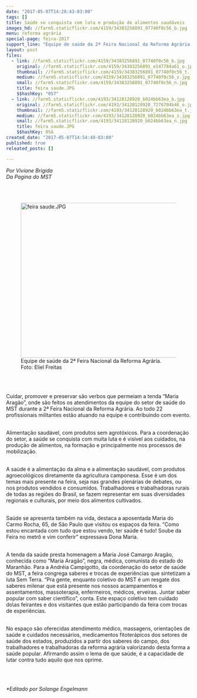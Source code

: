 ```yaml
---
date: "2017-05-07T14:28:43-03:00"
tags: []
title: Saúde se conquista com luta e produção de alimentos saudáveis
images_hd: //farm5.staticflickr.com/4159/34383256891_07740f0c56_b.jpg
menu: reforma agrária
special-page: feira-2017
support_line: "Equipe de saúde da 2ª Feira Nacional da Reforma Agrária destaca a alimentação saudável, com o consumo de produtos sem agrotóxicos fundamental para a saúde dos camponeses "
layout: post
files:
  - link: //farm5.staticflickr.com/4159/34383256891_07740f0c56_b.jpg
    original: //farm5.staticflickr.com/4159/34383256891_e147784a61_o.jpg
    thumbnail: //farm5.staticflickr.com/4159/34383256891_07740f0c56_t.jpg
    medium: //farm5.staticflickr.com/4159/34383256891_07740f0c56_z.jpg
    small: //farm5.staticflickr.com/4159/34383256891_07740f0c56_n.jpg
    title: feira saude.JPG
    $$hashKey: "057"
  - link: //farm5.staticflickr.com/4193/34128128920_b024bb63ea_b.jpg
    original: //farm5.staticflickr.com/4193/34128128920_7276704b46_o.jpg
    thumbnail: //farm5.staticflickr.com/4193/34128128920_b024bb63ea_t.jpg
    medium: //farm5.staticflickr.com/4193/34128128920_b024bb63ea_z.jpg
    small: //farm5.staticflickr.com/4193/34128128920_b024bb63ea_n.jpg
    title: feira saude.JPG
    $$hashKey: 05A
created_date: "2017-05-07T14:54:49-03:00"
published: true
releated_posts: []

---
```

<p style="margin: 0cm 0cm 6pt; background-image: initial; background-position: initial; background-size: initial; background-repeat: initial; background-attachment: initial; background-origin: initial; background-clip: initial;"><em>Por Viviane Brigida<br />
Da Pagina do MST​</em><span style="font-size:11.0pt;font-family:&quot;Arial&quot;,sans-serif;color:#4D4D4D"><o:p></o:p></span></p>

<p><br />
&nbsp;</p>

<figure class="image"><img alt="feira saude.JPG" height="421" src="//farm5.staticflickr.com/4159/34383256891_07740f0c56_b.jpg" width="700" />
<figcaption>Equipe de sa&uacute;de da 2&ordf; Feira Nacional da Reforma Agr&aacute;ria.<br />
Foto: Eliel Freitas</figcaption>
</figure>

<p>&nbsp;</p>

<p><br />
Cuidar, promover e preservar s&atilde;o verbos que permeiam a tenda &ldquo;Maria Arag&atilde;o&rdquo;, onde s&atilde;o feitos os atendimentos da equipe do setor de sa&uacute;de do MST durante a 2&ordf; Feira Nacional da Reforma Agr&aacute;ria. Ao todo 22 profissionais militantes est&atilde;o atuando na equipe e contribuindo com evento.</p>

<p><br />
Alimenta&ccedil;&atilde;o saud&aacute;vel, com produtos sem agrot&oacute;xicos. Para a coordena&ccedil;&atilde;o do setor, a sa&uacute;de se conquista com muita luta e &eacute; vis&iacute;vel aos cuidados, na produ&ccedil;&atilde;o de alimentos, na forma&ccedil;&atilde;o e principalmente nos processos de mobiliza&ccedil;&atilde;o.</p>

<p><br />
A sa&uacute;de &eacute; a alimenta&ccedil;&atilde;o da alma e a alimenta&ccedil;&atilde;o saud&aacute;vel, com produtos agroecol&oacute;gicos diretamente da agricultura camponesa. Esse &eacute; um dos temas mais presente na feira, seja nas grandes plen&aacute;rias de debates, ou nos produtos vendidos e consumidos. Trabalhadores e trabalhadoras rurais de todas as regi&otilde;es do Brasil, se fazem representar em suas diversidades regionais e culturais, por meio dos alimentos cultivados.</p>

<p><br />
Sa&uacute;de se apresenta tamb&eacute;m na vida, destaca a aposentada Maria do Carmo Rocha, 65, de S&atilde;o Paulo que visitou os espa&ccedil;os da feira. &ldquo;Como estou encantada com tudo que estou vendo, ter sa&uacute;de &eacute; tudo! Soube da Feira no metr&ocirc; e vim conferir&rdquo; expressava Dona Maria.</p>

<p><br />
A tenda da sa&uacute;de presta homenagem a Maria Jos&eacute; Camargo Arag&atilde;o, conhecida como &ldquo;Maria Arag&atilde;o&rdquo;, negra, m&eacute;dica, comunista do estado do Maranh&atilde;o. Para a Andr&eacute;ia Campigotto, da coordena&ccedil;&atilde;o do setor de sa&uacute;de do MST, a feira congrega saberes e trocas de experi&ecirc;ncias que sintetizam a luta Sem Terra. &ldquo;Pra gente, enquanto coletivo do MST &eacute; um resgate dos saberes milenar que est&aacute; presente nos nossos acampamentos e assentamentos, massoterapia, enfermeiros, m&eacute;dicos, erveiras. Juntar saber popular com saber cient&iacute;fico&rdquo;, conta. Este espa&ccedil;o coletivo tem cuidado do\as feirantes e dos visitantes que est&atilde;o participando da feira com trocas de experi&ecirc;ncias.</p>

<p><br />
No espa&ccedil;o s&atilde;o oferecidas atendimento m&eacute;dico, massagens, orienta&ccedil;&otilde;es de sa&uacute;de e cuidados necess&aacute;rios, medicamentos fitoter&aacute;picos dos setores de sa&uacute;de dos estados, produzidos a partir dos saberes do campo, dos trabalhadores e trabalhadoras da reforma agr&aacute;ria valorizando desta forma a sa&uacute;de popular. Afirmando assim o lema de que sa&uacute;de, &eacute; a capacidade de lutar contra tudo aquilo que nos oprime.</p>

<p>&nbsp;</p>

<p><br />
<em>*Editado por Solange Engelmann</em></p>

<p>&nbsp;</p>
